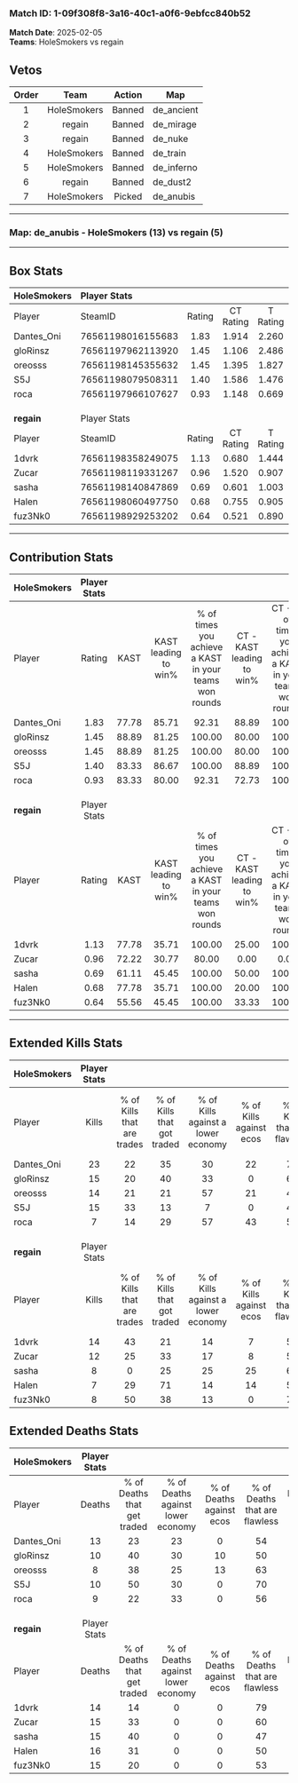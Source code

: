 ### Match ID: 1-09f308f8-3a16-40c1-a0f6-9ebfcc840b52  
**Match Date**: 2025-02-05  
**Teams**: HoleSmokers vs regain  

## Vetos  

| Order | Team | Action | Map |
| :---: | :--: | :----: | --- |
| 1 | HoleSmokers | Banned | de_ancient |
| 2 | regain | Banned | de_mirage |
| 3 | regain | Banned | de_nuke |
| 4 | HoleSmokers | Banned | de_train |
| 5 | HoleSmokers | Banned | de_inferno |
| 6 | regain | Banned | de_dust2 |
| 7 | HoleSmokers | Picked | de_anubis |

---  

### **Map**: de_anubis - HoleSmokers (13) vs regain (5)  
---  

## Box Stats  

| **HoleSmokers** | Player Stats      |        |           |          |       |       |       |         |        |      |     |
| :- | :- | :-: | :-: | :-: | :-: | :-: | :-: | :-: | :-: | :-: | :-: |
| Player          | SteamID           | Rating | CT Rating | T Rating | KAST  |  ADR  | Kills | Assists | Deaths | K/D  | HS% |
| Dantes_Oni      | 76561198016155683 |  1.83  |   1.914   |  2.260   | 77.78 | 137.1 |  23   |    7    |   13   | 1.77 | 39  |
| gloRinsz        | 76561197962113920 |  1.45  |   1.106   |  2.486   | 88.89 | 85.7  |  15   |    7    |   10   | 1.50 | 86  |
| oreosss         | 76561198145355632 |  1.45  |   1.395   |  1.827   | 88.89 | 82.0  |  14   |    7    |   8    | 1.75 | 35  |
| S5J             | 76561198079508311 |  1.40  |   1.586   |  1.476   | 83.33 | 87.3  |  15   |    5    |   10   | 1.50 | 46  |
| roca            | 76561197966107627 |  0.93  |   1.148   |  0.669   | 83.33 | 45.4  |   7   |    8    |   9    | 0.78 | 28  |
|                 |                   |        |           |          |       |       |       |         |        |      |     |
|                 |                   |        |           |          |       |       |       |         |        |      |     |
|                 |                   |        |           |          |       |       |       |         |        |      |     |
| **regain**      | Player Stats      |        |           |          |       |       |       |         |        |      |     |
| Player          | SteamID           | Rating | CT Rating | T Rating | KAST  |  ADR  | Kills | Assists | Deaths | K/D  | HS% |
| 1dvrk           | 76561198358249075 |  1.13  |   0.680   |  1.444   | 77.78 | 63.9  |  14   |    7    |   14   | 1.00 | 35  |
| Zucar           | 76561198119331267 |  0.96  |   1.520   |  0.907   | 72.22 | 72.2  |  12   |    2    |   15   | 0.80 | 50  |
| sasha           | 76561198140847869 |  0.69  |   0.601   |  1.003   | 61.11 | 69.3  |   8   |    4    |   15   | 0.53 | 50  |
| Halen           | 76561198060497750 |  0.68  |   0.755   |  0.905   | 77.78 | 50.2  |   7   |    5    |   16   | 0.44 | 42  |
| fuz3Nk0         | 76561198929253202 |  0.64  |   0.521   |  0.890   | 55.56 | 62.9  |   8   |    5    |   15   | 0.53 | 50  |
---  

## Contribution Stats  

| **HoleSmokers** | Player Stats |       |                      |                                                        |                           |                                                             |                          |                                                            |
| :- | :-: | :-: | :-: | :-: | :-: | :-: | :-: | :-: |
| Player          |    Rating    | KAST  | KAST leading to win% | % of times you achieve a KAST in your teams won rounds | CT - KAST leading to win% | CT - % of times you achieve a KAST in your teams won rounds | T - KAST leading to win% | T - % of times you achieve a KAST in your teams won rounds |
| Dantes_Oni      |     1.83     | 77.78 |        85.71         |                         92.31                          |           88.89           |                           100.00                            |          80.00           |                           80.00                            |
| gloRinsz        |     1.45     | 88.89 |        81.25         |                         100.00                         |           80.00           |                           100.00                            |          83.33           |                           100.00                           |
| oreosss         |     1.45     | 88.89 |        81.25         |                         100.00                         |           80.00           |                           100.00                            |          83.33           |                           100.00                           |
| S5J             |     1.40     | 83.33 |        86.67         |                         100.00                         |           88.89           |                           100.00                            |          83.33           |                           100.00                           |
| roca            |     0.93     | 83.33 |        80.00         |                         92.31                          |           72.73           |                           100.00                            |          100.00          |                           80.00                            |
|                 |              |       |                      |                                                        |                           |                                                             |                          |                                                            |
|                 |              |       |                      |                                                        |                           |                                                             |                          |                                                            |
|                 |              |       |                      |                                                        |                           |                                                             |                          |                                                            |
| **regain**      | Player Stats |       |                      |                                                        |                           |                                                             |                          |                                                            |
| Player          |    Rating    | KAST  | KAST leading to win% | % of times you achieve a KAST in your teams won rounds | CT - KAST leading to win% | CT - % of times you achieve a KAST in your teams won rounds | T - KAST leading to win% | T - % of times you achieve a KAST in your teams won rounds |
| 1dvrk           |     1.13     | 77.78 |        35.71         |                         100.00                         |           25.00           |                           100.00                            |          40.00           |                           100.00                           |
| Zucar           |     0.96     | 72.22 |        30.77         |                         80.00                          |           0.00            |                            0.00                             |          44.44           |                           100.00                           |
| sasha           |     0.69     | 61.11 |        45.45         |                         100.00                         |           50.00           |                           100.00                            |          44.44           |                           100.00                           |
| Halen           |     0.68     | 77.78 |        35.71         |                         100.00                         |           20.00           |                           100.00                            |          44.44           |                           100.00                           |
| fuz3Nk0         |     0.64     | 55.56 |        45.45         |                         100.00                         |           33.33           |                           100.00                            |          50.00           |                           100.00                           |
---  

## Extended Kills Stats  

| **HoleSmokers** | Player Stats |                            |                            |                                    |                         |                              |                                 |                                       |                    |           |
| :- | :-: | :-: | :-: | :-: | :-: | :-: | :-: | :-: | :-: | :-: |
| Player          |    Kills     | % of Kills that are trades | % of Kills that got traded | % of Kills against a lower economy | % of Kills against ecos | % of Kills that are flawless | % of Kills that are close duels | % of Kills that are assisted by flash | Pistol Round Kills | AWP Kills |
| Dantes_Oni      |      23      |             22             |             35             |                 30                 |           22            |              78              |                4                |                   9                   |         0          |     2     |
| gloRinsz        |      15      |             20             |             40             |                 33                 |            0            |              60              |                7                |                  13                   |         0          |     3     |
| oreosss         |      14      |             21             |             21             |                 57                 |           21            |              43              |                7                |                   7                   |         3          |     0     |
| S5J             |      15      |             33             |             13             |                 7                  |            0            |              47              |                7                |                   0                   |         0          |     4     |
| roca            |      7       |             14             |             29             |                 57                 |           43            |              57              |               29                |                  29                   |         0          |     0     |
|                 |              |                            |                            |                                    |                         |                              |                                 |                                       |                    |           |
|                 |              |                            |                            |                                    |                         |                              |                                 |                                       |                    |           |
|                 |              |                            |                            |                                    |                         |                              |                                 |                                       |                    |           |
| **regain**      | Player Stats |                            |                            |                                    |                         |                              |                                 |                                       |                    |           |
| Player          |    Kills     | % of Kills that are trades | % of Kills that got traded | % of Kills against a lower economy | % of Kills against ecos | % of Kills that are flawless | % of Kills that are close duels | % of Kills that are assisted by flash | Pistol Round Kills | AWP Kills |
| 1dvrk           |      14      |             43             |             21             |                 14                 |            7            |              50              |               14                |                   0                   |         1          |     1     |
| Zucar           |      12      |             25             |             33             |                 17                 |            8            |              50              |                0                |                   0                   |         0          |     4     |
| sasha           |      8       |             0              |             25             |                 25                 |           25            |              63              |               25                |                   0                   |         0          |     1     |
| Halen           |      7       |             29             |             71             |                 14                 |           14            |              57              |               14                |                   0                   |         0          |     2     |
| fuz3Nk0         |      8       |             50             |             38             |                 13                 |            0            |              75              |               13                |                   0                   |         0          |     0     |
## Extended Deaths Stats  

| **HoleSmokers** | Player Stats |                             |                                   |                          |                               |                            |                           |               |
| :- | :-: | :-: | :-: | :-: | :-: | :-: | :-: | :-: |
| Player          |    Deaths    | % of Deaths that get traded | % of Deaths against lower economy | % of Deaths against ecos | % of Deaths that are flawless | % of Deaths that are close | % of Deaths while blinded | Deaths to AWP |
| Dantes_Oni      |      13      |             23              |                23                 |            0             |              54               |             15             |             0             |       0       |
| gloRinsz        |      10      |             40              |                30                 |            10            |              50               |             10             |             0             |       0       |
| oreosss         |      8       |             38              |                25                 |            13            |              63               |             25             |             0             |       1       |
| S5J             |      10      |             50              |                30                 |            0             |              70               |             10             |             0             |       0       |
| roca            |      9       |             22              |                33                 |            0             |              56               |             0              |             0             |       0       |
|                 |              |                             |                                   |                          |                               |                            |                           |               |
|                 |              |                             |                                   |                          |                               |                            |                           |               |
|                 |              |                             |                                   |                          |                               |                            |                           |               |
| **regain**      | Player Stats |                             |                                   |                          |                               |                            |                           |               |
| Player          |    Deaths    | % of Deaths that get traded | % of Deaths against lower economy | % of Deaths against ecos | % of Deaths that are flawless | % of Deaths that are close | % of Deaths while blinded | Deaths to AWP |
| 1dvrk           |      14      |             14              |                 0                 |            0             |              79               |             7              |             7             |       0       |
| Zucar           |      15      |             33              |                 0                 |            0             |              60               |             0              |            13             |       0       |
| sasha           |      15      |             40              |                 0                 |            0             |              47               |             0              |            13             |       0       |
| Halen           |      16      |             31              |                 0                 |            0             |              50               |             6              |            13             |       2       |
| fuz3Nk0         |      15      |             20              |                 0                 |            0             |              53               |             27             |             0             |       1       |
